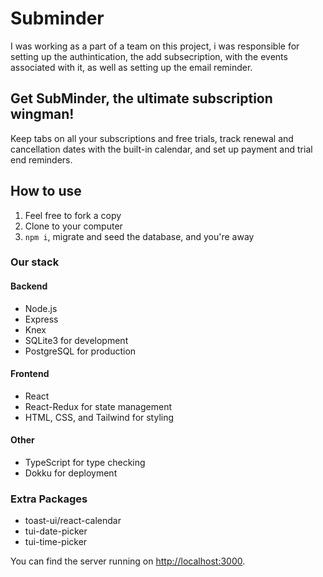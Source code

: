 # Subminder

I was working as a part of a team on this project, i was responsible for setting up the authintication, the add subsecription, with the events associated with it, as well as setting up the email reminder.

## Get SubMinder, the ultimate subscription wingman! 

Keep tabs on all your subscriptions and free trials, track renewal and cancellation dates with the built-in calendar, and set up payment and trial end reminders.

## How to use
 1. Feel free to fork a copy
 2. Clone to your computer
 3. ``npm i``, migrate and seed the database, and you're away

### Our stack
#### Backend
* Node.js
* Express 
* Knex
* SQLite3 for development
* PostgreSQL for production

#### Frontend
* React 
* React-Redux for state management
* HTML, CSS, and Tailwind for styling

#### Other
* TypeScript for type checking
* Dokku for deployment

### Extra Packages
* toast-ui/react-calendar
* tui-date-picker
* tui-time-picker

You can find the server running on [http://localhost:3000](http://localhost:3000).
